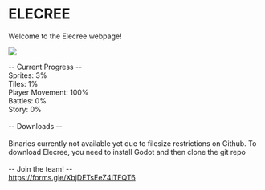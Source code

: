 # ELECREE

Welcome to the Elecree webpage!

![](eclogo.png)

-- Current Progress --<br>
Sprites: 3%<br>
Tiles: 1%<br>
Player Movement: 100%<br>
Battles: 0%<br>
Story: 0%<br>
<br>
-- Downloads --<br>
<br>
Binaries currently not available yet due to filesize restrictions on Github. To download Elecree, you need to install Godot and then clone the git repo<br>
<br>
-- Join the team! --
<br>
https://forms.gle/XbjDETsEeZ4iTFQT6
